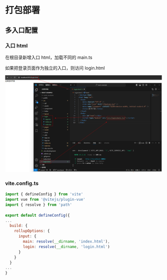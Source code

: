 # 打包部署

## 多入口配置

### 入口 html

在根目录新增入口 html，加载不同的 main.ts

如果把登录页面作为独立的入口，则访问 login.html 

![](../../../assets/images/React/vite_multi_entry.png)

### vite.config.ts

```js
import { defineConfig } from 'vite'
import vue from '@vitejs/plugin-vue'
import { resolve } from 'path'

export default defineConfig({
... 
  build: {
    rollupOptions: {
      input: {
        main: resolve(__dirname, 'index.html'),
        login: resolve(__dirname, 'login.html')
      }
    }
  }
...
}
```

